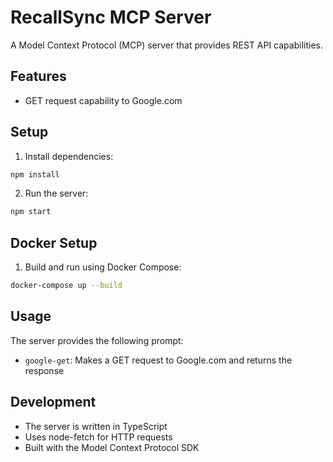 # RecallSync MCP Server

A Model Context Protocol (MCP) server that provides REST API capabilities.

## Features

- GET request capability to Google.com

## Setup

1. Install dependencies:

```bash
npm install
```

2. Run the server:

```bash
npm start
```

## Docker Setup

1. Build and run using Docker Compose:

```bash
docker-compose up --build
```

## Usage

The server provides the following prompt:

- `google-get`: Makes a GET request to Google.com and returns the response

## Development

- The server is written in TypeScript
- Uses node-fetch for HTTP requests
- Built with the Model Context Protocol SDK

